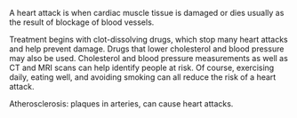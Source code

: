 A heart attack is when cardiac muscle tissue is damaged or dies usually as the result of
blockage of blood vessels.

Treatment begins with clot-dissolving drugs, which stop many heart attacks and help
prevent damage. Drugs that lower cholesterol and blood pressure may also be used.
Cholesterol and blood pressure measurements as well as CT and MRI scans can help
identify people at risk. Of course, exercising daily, eating well, and avoiding smoking can
all reduce the risk of a heart attack.


Atherosclerosis: plaques in arteries, can cause heart attacks.